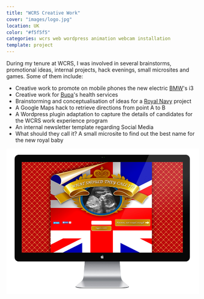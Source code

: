 ```yaml
---
title: "WCRS Creative Work"
cover: "images/logo.jpg"
location: UK
color: "#f5f5f5"
categories: wcrs web wordpress animation webcam installation
template: project
---
```


During my tenure at WCRS, I was involved in several brainstorms, promotional ideas, internal projects, hack evenings, small microsites and games. Some of them include:

* Creative work to promote on mobile phones the new electric [BMW](https://www.bmw.co.uk)'s i3
* Creative work for [Bupa](https://www.bupa.com/)'s health services
* Brainstorming and conceptualisation of ideas for a [Royal Navy](https://www.royalnavy.mod.uk/) project
* A Google Maps hack to retrieve directions from point A to B
* A Wordpress plugin adaptation to capture the details of candidates for the WCRS work experience program
* An internal newsletter template regarding Social Media
* What should they call it? A small microsite to find out the best name for the new royal baby

![](./images/1.jpg)
